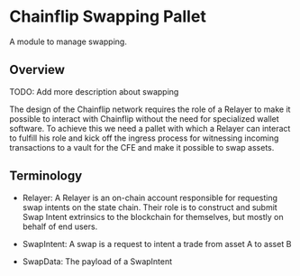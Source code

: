 # Chainflip Swapping Pallet

A module to manage swapping.

## Overview

TODO: Add more description about swapping

The design of the Chainflip network requires the role of a Relayer to make it possible to interact with Chainflip without the need for specialized wallet software. To achieve this we need a pallet with which a Relayer can interact to fulfill his role and kick off the ingress process for witnessing incoming transactions to a vault for the CFE and make it possible to swap assets.

## Terminology

- Relayer: A Relayer is an on-chain account responsible for requesting swap intents on the state chain. Their role is to construct and submit Swap Intent extrinsics to the blockchain for themselves, but mostly on behalf of end users.

- SwapIntent: A swap is a request to intent a trade from asset A to asset B

- SwapData: The payload of a SwapIntent
